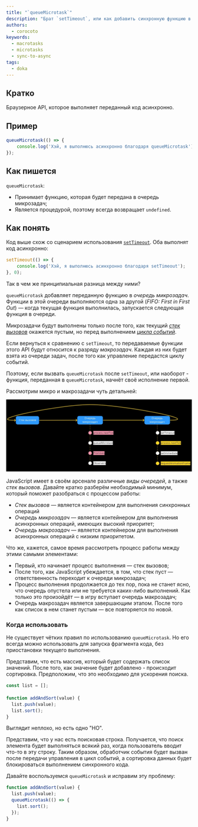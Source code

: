 ```yaml
---
title: "`queueMicrotask`"
description: "Брат `setTimeout`, или как добавить синхронную функцию в очередь микрозадач"
authors:
  - corocoto
keywords:
  - macrotasks
  - microtasks
  - sync-to-async
tags:
  - doka
---
```


## Кратко

Браузерное API, которое выполняет переданный код асинхронно.

## Пример

```js
queueMicrotask(() => {
    console.log('Хэй, я выполнюсь асинхронно благодаря queueMicrotask');
});
```

## Как пишется

`queueMicrotask`:
* Принимает функцию, которая будет передана в очередь микрозадач;
* Является процедурой, поэтому всегда возвращает `undefined`.

## Как понять

Код выше схож со сценарием использования [`setTimeout`](/js/settimeout/). Оба выполнят код асинхронно:

```js
setTimeout(() => {
    console.log('Хэй, я выполнюсь асинхронно благодаря setTimeout');
}, 0);
```

Так в чем же принципиальная разница между ними?

`queueMicrotask` добавляет переданную функцию в _очередь микрозадач_. Функции в этой очереди выполняются одна за другой (_FIFO: First in First Out_) — когда текущая функция выполнилась, запускается следующая функция в очереди.

Микрозадачи будут выполнены только после того, как текущий _[стек вызовов](/js/async-in-js/#stek-vyzovov)_ окажется пустым, но перед выполнением _[цикла событий](/js/async-in-js/#cikl-sobytiy)_.

Если вернуться к сравнению с `setTimeout`, то передаваемые функции этого API будут относится к разряду _макрозадач_. Каждая из них будет взята из очереди задач, после того как управление передастся циклу событий.

Поэтому, если вызвать `queueMicrotask` после `setTimeout`, или наоборот - функция, переданная в `queueMicrotask`, начнёт своё исполнение первой.

Рассмотрим микро и макрозадачи чуть детальней:

![схема событийного цикла](/js/queueMicrotask/images/event-loop-schema.png)

JavaScript имеет в своём арсенале различные _виды очередей_, а также _стек вызовов_. Давайте кратко разберём необходимый минимум, который поможет разобраться с процессом работы:
* _Стек вызовов_ — является контейнером для выполнения синхронных операций
* _Очередь микрозадач_ — является контейнером для выполнения асинхронных операций, имеющих высокий приоритет;
* _Очередь макрозадач_ — является контейнером для выполнения асинхронных операций с низким приоритетом.

Что же, кажется, самое время рассмотреть процесс работы между этими самыми элементами:
* Первый, кто начинает процесс выполнения — стек вызовов;
* После того, как JavaScript убеждается, в том, что стек пуст — ответственность переходит к очереди микрозадач;
* Процесс выполнения продолжается до тех пор, пока не станет ясно, что очередь опустела или не требуется каких-либо выполнений. Как только это произойдёт — в игру вступает очередь макрозадач;
* Очередь макрозадач является завершающим этапом. После того как список в нем станет пустым — все повторяется по новой.

### Когда использовать

Не существует чётких правил по использованию `queueMicrotask`. Но его всегда можно использовать для запуска фрагмента кода, без приостановки текущего выполнения.

Представим, что есть массив, который будет содержать список значений. После того, как значение будет добавлено - происходит сортировка. Предположим, что это необходимо для ускорения поиска.

```js
const list = [];

function addAndSort(value) {
  list.push(value);
  list.sort();
}
```

Выглядит неплохо, но есть одно "НО".

Представим, что у нас есть поисковая строка. Получается, что поиск элемента будет выполняться всякий раз, когда пользователь вводит что-то в эту строку. Таким образом, обработчик события будет вызван после передачи управления в цикл событий, а сортировка данных будет блокироваться выполнением синхронного кода.

Давайте воспользуемся `queueMicrotask` и исправим эту проблему:
```js
function addAndSort(value) {
  list.push(value);
  queueMicrotask(() => {
    list.sort();
  });
}
```
